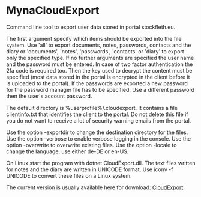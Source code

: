 # MynaCloudExport
 Command line tool to export user data stored in portal stockfleth.eu.
 
 The first argument specify which items should be exported into the file system.
 Use 'all' to export documents, notes, passwords, contacts and the diary or 'documents', 'notes', 'passwords', 'contacts' or 'diary' to export only the specified type.
 If no further arguments are specified the user name and the password must be entered.
 In case of two factor authentication the 2fa code is required too.
 Then the key used to decrypt the content must be specified (most data stored in the portal is encrypted in the client before it is uploaded to the portal).
 If the passwords are exported a new password for the password manager file has to be specified. Use a different password then the user's account password.
 
 The default directory is %userprofile%/.cloudexport. It contains a file clientinfo.txt that identifies the client to the portal. Do not delete this file if you  do not want to receive a lot of security warning emails from the portal.
 
 Use the option -exportdir to change the destination directory for the files.
 Use the option -verbose to enable verbose logging in the console.
 Use the option -overwrite to overwrite existing files.
 Use the option -locale to change the language, use either de-DE or en-US.
 
 On Linux start the program with dotnet CloudExport.dll.
 The text files written for notes and the diary are written in UNICODE format.
 Use iconv -f UNICODE to convert these files on a Linux system.

The current version is usually available here for download: [CloudExport](https://www.stockfleth.eu/view?page=downloads).
